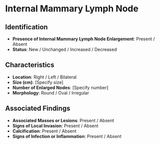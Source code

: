 
# Internal Mammary Lymph Node

## Identification

- **Presence of Internal Mammary Lymph Node Enlargement**: Present / Absent
- **Status**: New / Unchanged / Increased / Decreased

## Characteristics

- **Location**: Right / Left / Bilateral
- **Size (cm)**: [Specify size]
- **Number of Enlarged Nodes**: [Specify number]
- **Morphology**: Round / Oval / Irregular

## Associated Findings

- **Associated Masses or Lesions**: Present / Absent
- **Signs of Local Invasion**: Present / Absent
- **Calcification**: Present / Absent
- **Signs of Infection or Inflammation**: Present / Absent
